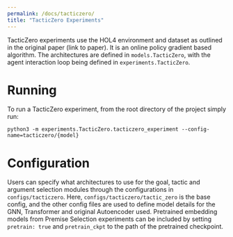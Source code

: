 ```yaml
---
permalink: /docs/tacticzero/
title: "TacticZero Experiments"
---
```


TacticZero experiments use the HOL4 environment and dataset as outlined in the original paper (link to paper). 
It is an online policy gradient based algorithm. The architectures are defined in `models.TacticZero`, with the
agent interaction loop being defined in `experiments.TacticZero`.


# Running
To run a TacticZero experiment, from the root directory of the project simply run:

`python3 -m experiments.TacticZero.tacticzero_experiment --config-name=tacticzero/{model}`

# Configuration

Users can specify what architectures to use for the goal, tactic and argument selection modules through the
configurations in `configs/tacticzero`. Here, `configs/tacticzero/tactic_zero` is the base config, and the other config files
are used to define model details for the GNN, Transformer and original Autoencoder used.
Pretrained embedding models from Premise Selection experiments can be included by setting `pretrain: true` and `pretrain_ckpt`
to the path of the pretrained checkpoint.

